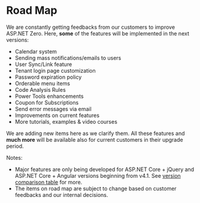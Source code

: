 # Road Map

We are constantly getting feedbacks from our customers to improve ASP.NET Zero. Here, **some** of the features will be implemented in the next versions:

-   Calendar system
-   Sending mass notifications/emails to users
-   User Sync/Link feature
-   Tenant login page customization
-   Password expiration policy
-   Orderable menu items
-   Code Analysis Rules
-   Power Tools enhancements
-   Coupon for Subscriptions
-   Send error messages via email
-   Improvements on current features
-   More tutorials, examples & video courses

We are adding new items here as we clarify them. All these features and
**much more** will be available also for current customers in their
upgrade period.

Notes:

- Major features are only being developed for ASP.NET Core + jQuery
  and ASP.NET Core + Angular versions beginning from v4.1. See
  [version comparison table](Version-Differences.md) for more.
- The items on road map are subject to change based on customer
  feedbacks and our internal decisions.